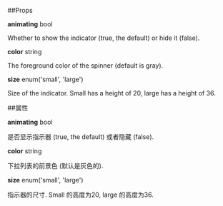 ##Props 

**animating** bool 

Whether to show the indicator (true, the default) or hide it (false).

**color** string 

The foreground color of the spinner (default is gray).

**size** enum('small', 'large') 

Size of the indicator. Small has a height of 20, large has a height of 36.

##属性 

**animating** bool 

是否显示指示器 (true, the default) 或者隐藏 (false).

**color** string 

下拉列表的前景色 (默认是灰色的).

**size** enum('small', 'large') 

指示器的尺寸. Small 的高度为20, large 的高度为36.
